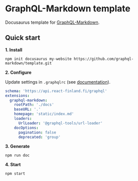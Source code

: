 # GraphQL-Markdown template

Docusaurus template for [GraphQL-Markdown](https://graphql-markdown.github.io).

## Quick start

**1. Install**

```shell
npm init docusaurus my-website https://github.com/graphql-markdown/template.git
```

**2. Configure**

Update settings in `.graphqlrc` (see [documentation](https://graphql-markdown.github.io/docs/configuration#graphql-config)).

```yaml
schema: 'https://api.react-finland.fi/graphql'
extensions:
  graphql-markdown:
    rootPath: './docs'
    baseURL: '.'
    homepage: 'static/index.md'
    loaders:
      UrlLoader: '@graphql-tools/url-loader'
    docOptions:
      pagination: false
      deprecated: 'group'
```

**3. Generate**

```shell
npm run doc
```

**4. Start**

```shell
npm start
```
